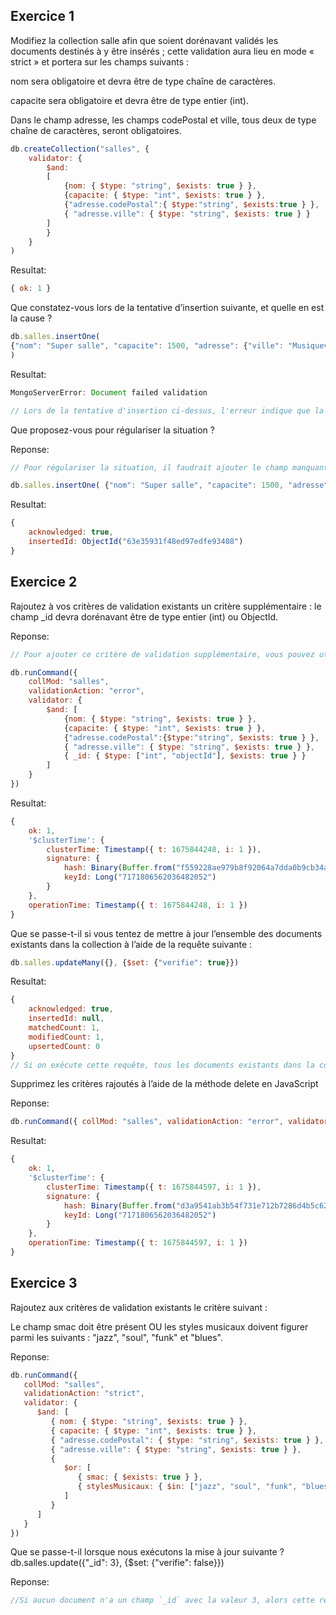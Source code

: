 
## Exercice 1

Modifiez la collection salle afin que soient dorénavant validés les documents destinés à y être insérés ; cette validation aura lieu en mode « strict » et portera sur les champs suivants :

nom sera obligatoire et devra être de type chaîne de caractères.

capacite sera obligatoire et devra être de type entier (int).

Dans le champ adresse, les champs codePostal et ville, tous deux de type chaîne de caractères, seront obligatoires.
```javascript
db.createCollection("salles", { 
	validator: { 
		$and: 
		[ 
			{nom: { $type: "string", $exists: true } }, 
			{capacite: { $type: "int", $exists: true } }, 
			{"adresse.codePostal":{ $type:"string", $exists:true } }, 
			{ "adresse.ville": { $type: "string", $exists: true } } 
		] 
		} 
	}
)
```

Resultat: 
```javascript
{ ok: 1 }
```

Que constatez-vous lors de la tentative d’insertion suivante, et quelle en est la cause ?

```javascript
db.salles.insertOne( 
{"nom": "Super salle", "capacite": 1500, "adresse": {"ville": "Musiqueville"}} 
) 
```

Resultat: 
```javascript
MongoServerError: Document failed validation

// Lors de la tentative d'insertion ci-dessus, l'erreur indique que la validation de la collection a échoué. Cela est dû au fait que le champ "adresse.codePostal" n'a pas été spécifié et est donc manquant, ce qui est requis selon la validation définie pour la collection "salles".
```



Que proposez-vous pour régulariser la situation ?

Reponse: 
```javascript 
// Pour régulariser la situation, il faudrait ajouter le champ manquant "adresse.codePostal" à l'objet à insérer, de manière à ce qu'il réponde aux exigences de validation définies pour la collection "salles". La requête d'insertion pourrait alors ressembler à ceci :

db.salles.insertOne( {"nom": "Super salle", "capacite": 1500, "adresse": {"ville": "Musiqueville", "codePostal": "00000"}} )
```

Resultat: 
```javascript
{
	acknowledged: true,
	insertedId: ObjectId("63e35931f48ed97edfe93408")
}
```


## Exercice 2

Rajoutez à vos critères de validation existants un critère supplémentaire : le champ _id devra dorénavant être de type entier (int) ou ObjectId.

Reponse:
```javascript
// Pour ajouter ce critère de validation supplémentaire, vous pouvez utiliser la méthode `db.runCommand()` avec un document de commande contenant les options pour mettre à jour la validation de la collection

db.runCommand({ 
	collMod: "salles", 
	validationAction: "error", 
	validator: { 
		$and: [ 
			{nom: { $type: "string", $exists: true } }, 
			{capacite: { $type: "int", $exists: true } }, 
			{"adresse.codePostal":{$type:"string", $exists: true } }, 
			{ "adresse.ville": { $type: "string", $exists: true } }, 
			{ _id: { $type: ["int", "objectId"], $exists: true } } 
		] 
	} 
})
```

Resultat: 
```javascript
{
	ok: 1,
	'$clusterTime': {
		clusterTime: Timestamp({ t: 1675844248, i: 1 }),
		signature: {
			hash: Binary(Buffer.from("f559228ae979b8f92064a7dda0b9cb34ae56f0e4", "hex"), 0),
			keyId: Long("7171806562036482052")
		}
	},
	operationTime: Timestamp({ t: 1675844248, i: 1 })
}
```

Que se passe-t-il si vous tentez de mettre à jour l’ensemble des documents existants dans la collection à l’aide de la requête suivante :

```javascript
db.salles.updateMany({}, {$set: {"verifie": true}}) 
```

Resultat: 
```javascript
{
	acknowledged: true,
	insertedId: null,
	matchedCount: 1,
	modifiedCount: 1,
	upsertedCount: 0
}
// Si on exécute cette requête, tous les documents existants dans la collection "salles" seront mis à jour avec un nouveau champ "verifie" défini à "true".
```

Supprimez les critères rajoutés à l’aide de la méthode delete en JavaScript

Reponse:
```javascript
db.runCommand({ collMod: "salles", validationAction: "error", validator: {} })
```

Resultat:
```javascript
{
	ok: 1,
	'$clusterTime': {
		clusterTime: Timestamp({ t: 1675844597, i: 1 }),
		signature: {
			hash: Binary(Buffer.from("d3a9541ab3b54f731e712b7286d4b5c626a56fdd", "hex"), 0),
			keyId: Long("7171806562036482052")
		}
	},
	operationTime: Timestamp({ t: 1675844597, i: 1 })
}
```


## Exercice 3

Rajoutez aux critères de validation existants le critère suivant :

Le champ smac doit être présent OU les styles musicaux doivent figurer parmi les suivants : "jazz", "soul", "funk" et "blues".

Reponse:
```javascript
db.runCommand({
   collMod: "salles",
   validationAction: "strict",
   validator: {
      $and: [
         { nom: { $type: "string", $exists: true } },
         { capacite: { $type: "int", $exists: true } },
         { "adresse.codePostal": { $type: "string", $exists: true } },
         { "adresse.ville": { $type: "string", $exists: true } },
         {
            $or: [
               { smac: { $exists: true } },
               { stylesMusicaux: { $in: ["jazz", "soul", "funk", "blues"] } }
            ]
         }
      ]
   }
})

```


Que se passe-t-il lorsque nous exécutons la mise à jour suivante ?
db.salles.update({"_id": 3}, {$set: {"verifie": false}}) 

Reponse:
```javascript
//Si aucun document n'a un champ `_id` avec la valeur 3, alors cette requête de mise à jour ne fera aucun effet et ne modifie aucun document. Si un document existe avec un champ `_id` avec la valeur 3, il sera mis à jour pour inclure le champ `verifie` avec la valeur `false`.
```
